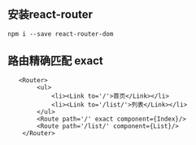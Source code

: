 ## 安装react-router
`npm i --save react-router-dom`
## 路由精确匹配 exact
```
   <Router>
        <ul>
            <li><Link to='/'>首页</Link></li>
            <li><Link to='/list/'>列表</Link></li>
        </ul>
        <Route path='/' exact component={Index}/>
        <Route path='/list/' component={List}/>
    </Router>
```